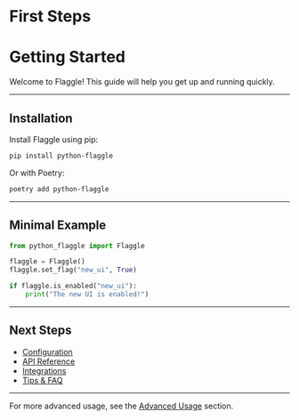 # First Steps

# Getting Started

Welcome to Flaggle! This guide will help you get up and running quickly.

---

## Installation

Install Flaggle using pip:

```bash
pip install python-flaggle
```

Or with Poetry:

```bash
poetry add python-flaggle
```

---

## Minimal Example

```python
from python_flaggle import Flaggle

flaggle = Flaggle()
flaggle.set_flag("new_ui", True)

if flaggle.is_enabled("new_ui"):
    print("The new UI is enabled!")
```

---

## Next Steps
- [Configuration](configuration.md)
- [API Reference](api/flaggle.md)
- [Integrations](integrations/fastapi.md)
- [Tips & FAQ](faq.md)

---

For more advanced usage, see the [Advanced Usage](advanced.md) section.